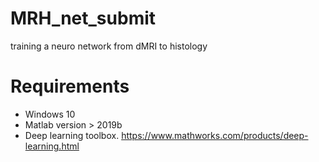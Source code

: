 # MRH_net_submit
training a neuro network from dMRI to histology
# Requirements
- Windows 10
- Matlab version > 2019b 
- Deep learning toolbox.
https://www.mathworks.com/products/deep-learning.html
